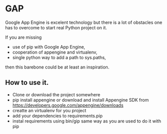 GAP
==

Google App Engine is excelent technology but there is a lot of obstacles one
has to overcome to start real Python project on it.

If you are missing

* use of pip with Google App Engine,
* cooperation of appengine and virtualenv,
* single python way to add a path to sys.paths,

then this barebone could be at least an inspiration.

How to use it.
--

* Clone or download the project somewhere
* pip install appengine or download and install Appengine SDK  from
  https://developers.google.com/appengine/downloads
* creatte an virtualenv for you project
* add your dependencies to requirements.pip
* instal requirements using bin/gip same way as you are used to do it with pip

